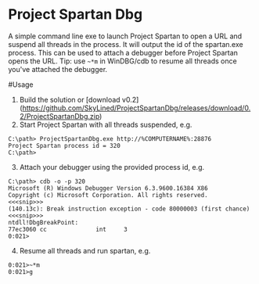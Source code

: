 # Project Spartan Dbg
A simple command line exe to launch Project Spartan to open a URL and suspend
all threads in the process. It will output the id of the spartan.exe process.
This can be used to attach a debugger before Project Spartan opens the URL.
Tip: use `~*m` in WinDBG/cdb to resume all threads once you've attached the
debugger.

#Usage
1. Build the solution or [download v0.2]
  (https://github.com/SkyLined/ProjectSpartanDbg/releases/download/0.2/ProjectSpartanDbg.zip)
2. Start Project Spartan with all threads suspended, e.g.
  
  ```
  C:\path> ProjectSpartanDbg.exe http://%COMPUTERNAME%:28876
  Project Spartan process id = 320
  C:\path>
  ```
3. Attach your debugger using the provided process id, e.g.
  
  ```
  C:\path> cdb -o -p 320
  Microsoft (R) Windows Debugger Version 6.3.9600.16384 X86
  Copyright (c) Microsoft Corporation. All rights reserved.
  <<<snip>>>
  (140.13c): Break instruction exception - code 80000003 (first chance)
  <<<snip>>>
  ntdll!DbgBreakPoint:
  77ec3060 cc              int     3
  0:021>
  ```
4. Resume all threads and run spartan, e.g. 
  
  ```
  0:021>~*m
  0:021>g
  ```
